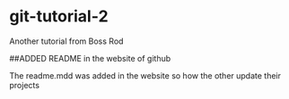 # git-tutorial-2
Another tutorial from Boss Rod

##ADDED README in the website of github

The readme.mdd was added in the website so how the other update their projects
